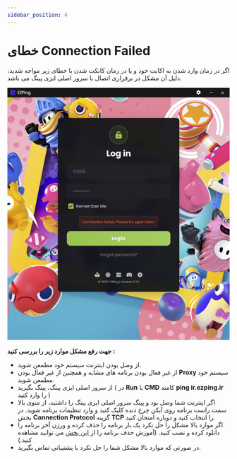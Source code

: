 ```yaml
---
sidebar_position: 4
---
```


# خطای Connection Failed

اگر در زمان وارد شدن به اکانت خود و یا در زمان کانکت شدن با خطای زیر مواجه شدید، دلیل آن مشکل در برقراری اتصال با سرور اصلی ایزی پینگ می باشد. 

![winver-run](./img/connectionfailedpleasetryagainlater.png)



**جهت رفع مشکل موارد زیر را بررسی کنید :**

- از وصل بودن اینترنت سیستم خود مطمعن شوید.
- از غیر فعال بودن برنامه های مشابه و همچنین از غیر فعال بودن **Proxy** سیستم خود مطمعن شوید.
- از سرور اصلی ایزی پینگ، پینگ بگیرید ( در **Run** یا **CMD** کامند **ping ir.ezping.ir** را وارد کنید )
- اگر اینترنت شما وصل بود و پینگ سرور اصلی ایزی پینگ را داشتید، از منوی بالا سمت راست برنامه روی آیکن چرخ دنده کلیک کنید و وارد تنظیمات برنامه شوید. در بخش **Connection Protocol** گزینه **TCP** را انتخاب کنید و دوباره امتحان کنید.
- اگر موارد بالا مشکل را حل نکرد یک بار برنامه را حذف کرده و ورژن آخر برنامه را دانلود کرده و نصب کنید. (آموزش حذف برنامه را از [این بخش](https://docs.ezping.ir/uninstallationguide) می توانید مشاهده کنید.)
- در صورتی که موارد بالا مشکل شما را حل نکرد با پشتیبانی تماس بگیرید.
